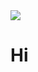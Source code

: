 <img src="https://capsule-render.vercel.app/api?type=transparent&color=_hexcode&height=200&section=header&text=Welcome&nbsp;My&nbsp;GitHub!&fontSize=60" />

# Hi
